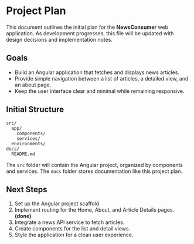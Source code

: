 # Project Plan

This document outlines the initial plan for the **NewsConsumer** web application. As development progresses, this file will be updated with design decisions and implementation notes.

## Goals
- Build an Angular application that fetches and displays news articles.
- Provide simple navigation between a list of articles, a detailed view, and an about page.
- Keep the user interface clear and minimal while remaining responsive.

## Initial Structure
```
src/
  app/
    components/
    services/
  environments/
docs/
  README.md
```

The `src` folder will contain the Angular project, organized by components and services. The `docs` folder stores documentation like this project plan.

## Next Steps
1. Set up the Angular project scaffold.
2. Implement routing for the Home, About, and Article Details pages. **(done)**
3. Integrate a news API service to fetch articles.
4. Create components for the list and detail views.
5. Style the application for a clean user experience.

